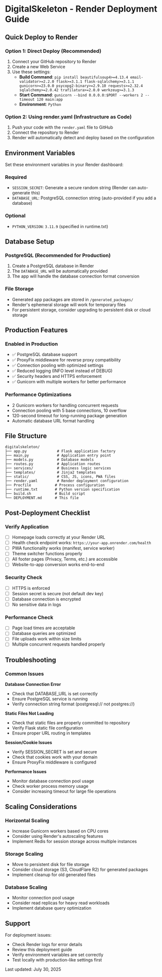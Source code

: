 # DigitalSkeleton - Render Deployment Guide

## Quick Deploy to Render

### Option 1: Direct Deploy (Recommended)
1. Connect your GitHub repository to Render
2. Create a new Web Service
3. Use these settings:
   - **Build Command**: `pip install beautifulsoup4>=4.13.4 email-validator>=2.2.0 flask>=3.1.1 flask-sqlalchemy>=3.1.1 gunicorn>=23.0.0 psycopg2-binary>=2.9.10 requests>=2.32.4 sqlalchemy>=2.0.42 trafilatura>=2.0.0 werkzeug>=3.1.3`
   - **Start Command**: `gunicorn --bind 0.0.0.0:$PORT --workers 2 --timeout 120 main:app`
   - **Environment**: `Python`

### Option 2: Using render.yaml (Infrastructure as Code)
1. Push your code with the `render.yaml` file to GitHub
2. Connect the repository to Render
3. Render will automatically detect and deploy based on the configuration

## Environment Variables

Set these environment variables in your Render dashboard:

### Required
- `SESSION_SECRET`: Generate a secure random string (Render can auto-generate this)
- `DATABASE_URL`: PostgreSQL connection string (auto-provided if you add a database)

### Optional
- `PYTHON_VERSION`: `3.11.9` (specified in runtime.txt)

## Database Setup

### PostgreSQL (Recommended for Production)
1. Create a PostgreSQL database in Render
2. The `DATABASE_URL` will be automatically provided
3. The app will handle the database connection format conversion

### File Storage
- Generated app packages are stored in `/generated_packages/`
- Render's ephemeral storage will work for temporary files
- For persistent storage, consider upgrading to persistent disk or cloud storage

## Production Features

### Enabled in Production
- ✅ PostgreSQL database support
- ✅ ProxyFix middleware for reverse proxy compatibility  
- ✅ Connection pooling with optimized settings
- ✅ Reduced logging (INFO level instead of DEBUG)
- ✅ Security headers and HTTPS enforcement
- ✅ Gunicorn with multiple workers for better performance

### Performance Optimizations
- 2 Gunicorn workers for handling concurrent requests
- Connection pooling with 5 base connections, 10 overflow
- 120-second timeout for long-running package generation
- Automatic database URL format handling

## File Structure
```
digitalskeleton/
├── app.py              # Flask application factory
├── main.py             # Application entry point
├── models.py           # Database models
├── routes.py           # Application routes
├── services/           # Business logic services
├── templates/          # Jinja2 templates
├── static/             # CSS, JS, icons, PWA files
├── render.yaml         # Render deployment configuration
├── Procfile           # Process configuration
├── runtime.txt        # Python version specification
├── build.sh           # Build script
└── DEPLOYMENT.md      # This file
```

## Post-Deployment Checklist

### Verify Application
- [ ] Homepage loads correctly at your Render URL
- [ ] Health check endpoint works: `https://your-app.onrender.com/health`
- [ ] PWA functionality works (manifest, service worker)
- [ ] Theme switcher functions properly
- [ ] All footer pages (Privacy, Terms, etc.) are accessible
- [ ] Website-to-app conversion works end-to-end

### Security Check
- [ ] HTTPS is enforced
- [ ] Session secret is secure (not default dev key)
- [ ] Database connection is encrypted
- [ ] No sensitive data in logs

### Performance Check  
- [ ] Page load times are acceptable
- [ ] Database queries are optimized
- [ ] File uploads work within size limits
- [ ] Multiple concurrent requests handled properly

## Troubleshooting

### Common Issues

**Database Connection Error**
- Check that DATABASE_URL is set correctly
- Ensure PostgreSQL service is running
- Verify connection string format (postgresql:// not postgres://)

**Static Files Not Loading**
- Check that static files are properly committed to repository
- Verify Flask static file configuration
- Ensure proper URL routing in templates

**Session/Cookie Issues**
- Verify SESSION_SECRET is set and secure
- Check that cookies work with your domain
- Ensure ProxyFix middleware is configured

**Performance Issues**
- Monitor database connection pool usage
- Check worker process memory usage
- Consider increasing timeout for large file operations

## Scaling Considerations

### Horizontal Scaling
- Increase Gunicorn workers based on CPU cores
- Consider using Render's autoscaling features
- Implement Redis for session storage across multiple instances

### Storage Scaling
- Move to persistent disk for file storage
- Consider cloud storage (S3, CloudFlare R2) for generated packages
- Implement cleanup for old generated files

### Database Scaling
- Monitor connection pool usage
- Consider read replicas for heavy read workloads
- Implement database query optimization

## Support

For deployment issues:
- Check Render logs for error details
- Review this deployment guide
- Verify environment variables are set correctly
- Test locally with production-like settings first

Last updated: July 30, 2025